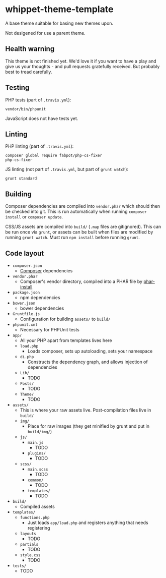# whippet-theme-template

A base theme suitable for basing new themes upon.

Not desigened for use a parent theme.

## Health warning

This theme is not finished yet. We'd love it if you want to have a play and give us your thoughts - and pull requests gratefully received. But probably best to tread carefully.

## Testing

PHP tests (part of `.travis.yml`):

    vendor/bin/phpunit

JavaScript does not have tests yet.

## Linting

PHP linting (part of `.travis.yml`):

    composer global require fabpot/php-cs-fixer
    php-cs-fixer

JS linting (not part of `.travis.yml`, but part of `grunt watch`):

    grunt standard

## Building

Composer dependencies are compiled into `vendor.phar` which should then be checked into git. This is run automatically when running `composer install` or `composer update`.

CSS/JS assets are compiled into `build/` (`.map` files are gitignored). This can be run once via `grunt`, or assets can be built when files are modified by running `grunt watch`. Must run `npm install` before running `grunt`.

## Code layout

- `composer.json`
  - [Composer](https://getcomposer.org/) dependencies
- `vendor.phar`
  - Composer's vendor directory, compiled into a PHAR file by [phar-install](https://github.com/dxw/phar-install)
- `package.json`
  - npm dependencies
- `bower.json`
  - bower dependencies
- `Gruntfile.js`
  - Configuration for building `assets/` to `build/`
- `phpunit.xml`
  - Necessary for PHPUnit tests
- `app/`
    - All your PHP apart from templates lives here
    - `load.php`
        - Loads composer, sets up autoloading, sets your namespace
    - `di.php`
        - Constructs the dependency graph, and allows injection of dependencies
    - `Lib/`
        - TODO
    - `Posts/`
        - TODO
    - `Theme/`
        - TODO
- `assets/`
    - This is where your raw assets live. Post-compilation files live in `build/`
    - `img/`
        - Place for raw images (they get minified by grunt and put in `build/img/`)
    - `js/`
        - `main.js`
            - TODO
        - `plugins/`
            - TODO
    - `scss/`
        - `main.scss`
            - TODO
        - `common/`
            - TODO
        - `templates/`
            - TODO
- `build/`
    - Compiled assets
- `templates/`
    - `functions.php`
        - Just loads `app/load.php` and registers anything that needs registering
    - `layouts`
        - TODO
    - `partials`
        - TODO
    - `style.css`
        - TODO
- `tests/`
    - TODO
